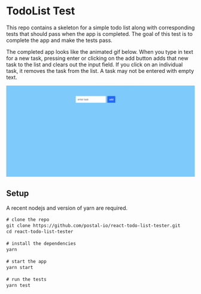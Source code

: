 # TodoList Test

This repo contains a skeleton for a simple todo list along with corresponding tests that should pass when the app is completed. The goal of this test is to complete the app and make the tests pass.

The completed app looks like the animated gif below. When you type in text for a new task, pressing enter or clicking on the add button adds that new task to the list and clears out the input field. If you click on an individual task, it removes the task from the list. A task may not be entered with empty text.

![](kDynGl7zZ5.gif)

## Setup

A recent nodejs and version of yarn are required.

```
# clone the repo
git clone https://github.com/postal-io/react-todo-list-tester.git
cd react-todo-list-tester

# install the dependencies
yarn

# start the app
yarn start

# run the tests
yarn test
```
